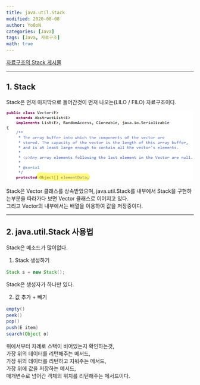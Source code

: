 ```yaml
---
title: java.util.Stack
modified: 2020-08-08
author: Yo0oN
categories: [Java]
tags: [Java, 자료구조]
math: true
---
```


[자료구조의 Stack 게시물](/posts/자료구조01.Stack)

<hr>

## 1. Stack

Stack은 먼저 마지막으로 들어간것이 먼저 나오는(LILO / FILO) 자료구조이다.<br>

<img src="/images/posts/Java/03/01.png" />

Stack은 Vector 클래스를 상속받았으며, java.util.Stack를 내부에서 Stack을 구현하는부분을 따라가다 보면 Vector 클래스로 이어지고 있다.<br>
그리고 Vector의 내부에서는 배열을 이용하여 값을 저장중이다.

<hr>

## 2. java.util.Stack 사용법

Stack은 메소드가 많이없다.

1. Stack 생성하기<br>
```java
Stack s = new Stack();
```
Stack은 생성자가 하나만 있다.

2. 값 추가 + 빼기
```java
empty()
peek()
pop()
push(E item)
search(Object o)
```
위에서부터 차례로 스택이 비어있는지 확인하는것,<br>
가장 위의 데이터를 리턴해주는 메서드,<br>
가장 위의 데이터를 리턴하고 지워주는 메서드,<br>
가장 위에 값을 저장하는 메서드,<br>
매개변수로 넘어간 객체의 위치를 리턴해주는 메서드이다.

